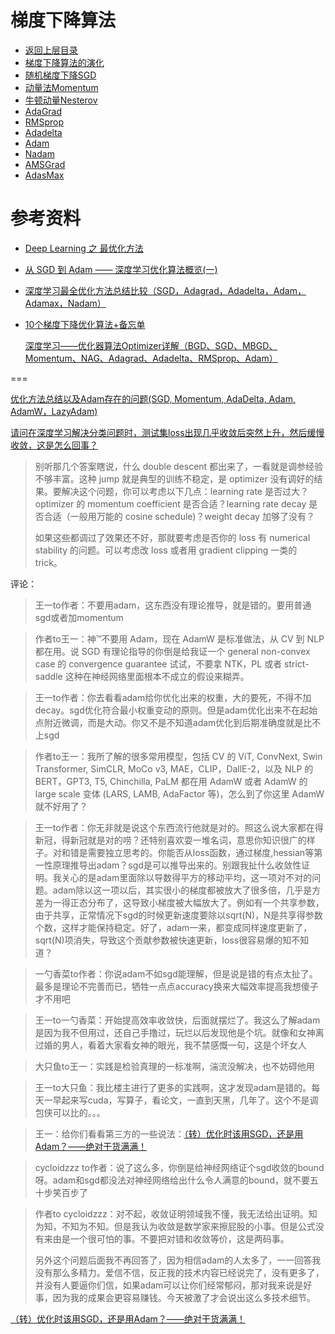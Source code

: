 # 梯度下降算法

* [返回上层目录](../gradient-update-algorithm.md)
* [梯度下降算法的演化](gradient-descent-algorithms-evolution/gradient-descent-algorithms-evolution.md)
* [随机梯度下降SGD](sgd/sgd.md)
* [动量法Momentum](momentum/momentum.md)
* [牛顿动量Nesterov](nesterov/nesterov.md)
* [AdaGrad](adagrad/adagrad.md)
* [RMSprop](rmsprop/rmsprop.md)
* [Adadelta](adadelta/adadelta.md)
* [Adam](adam/adam.md)
* [Nadam](nadam/nadam.md)
* [AMSGrad](amsgrad/amsgrad.md)
* [AdasMax](adamax/adamax.md)



# 参考资料

* [Deep Learning 之 最优化方法](https://blog.csdn.net/BVL10101111/article/details/72614711)

* [从 SGD 到 Adam —— 深度学习优化算法概览(一)](https://zhuanlan.zhihu.com/p/32626442)

* [深度学习最全优化方法总结比较（SGD，Adagrad，Adadelta，Adam，Adamax，Nadam）](https://zhuanlan.zhihu.com/p/22252270)

* [10个梯度下降优化算法+备忘单](https://ai.yanxishe.com/page/TextTranslation/1603?from=singlemessage)

  [深度学习——优化器算法Optimizer详解（BGD、SGD、MBGD、Momentum、NAG、Adagrad、Adadelta、RMSprop、Adam）](https://www.cnblogs.com/guoyaohua/p/8542554.html)

===

[优化方法总结以及Adam存在的问题(SGD, Momentum, AdaDelta, Adam, AdamW，LazyAdam)](https://blog.csdn.net/yinyu19950811/article/details/90476956)



[请问在深度学习解决分类问题时，测试集loss出现几乎收敛后突然上升，然后缓慢收敛，这是怎么回事？](https://www.zhihu.com/question/562705011/answer/2761495519)

> 别听那几个答案瞎说，什么 double descent 都出来了，一看就是调参经验不够丰富。这种 jump 就是典型的训练不稳定，是 optimizer 没有调好的结果。要解决这个问题，你可以考虑以下几点：learning rate 是否过大？ optimizer 的 momentum coefficient 是否合适？learning rate decay 是否合适（一般用万能的 cosine schedule)？weight decay 加够了没有？
>
> 如果这些都调过了效果还不好，那就要考虑是否你的 loss 有 numerical stability 的问题。可以考虑改 loss 或者用 gradient clipping 一类的 trick。

评论：

> 王一to作者：不要用adam，这东西没有理论推导，就是错的。要用普通sgd或者加momentum

> 作者to王一：神™不要用 Adam，现在 AdamW 是标准做法，从 CV 到 NLP 都在用。说 SGD 有理论指导的你倒是给我证一个 general non-convex case 的 convergence guarantee 试试，不要拿 NTK，PL 或者 strict-saddle 这种在神经网络里面根本不成立的假设来糊弄。

> 王一to作者：你去看看adam给你优化出来的权重，大的要死，不得不加decay。sgd优化符合最小权重变动的原则。但是adam优化出来不在起始点附近微调，而是大动。你又不是不知道adam优化到后期准确度就是比不上sgd

> 作者to王一：我所了解的很多常用模型，包括 CV 的 ViT, ConvNext, Swin Transformer, SimCLR, MoCo v3, MAE，CLIP，DallE-2，以及 NLP 的 BERT，GPT3, T5, Chinchilla, PaLM 都在用 AdamW 或者 AdamW 的 large scale 变体 (LARS, LAMB, AdaFactor 等)，怎么到了你这里 AdamW 就不好用了？

> 王一to作者：你无非就是说这个东西流行他就是对的。照这么说大家都在得新冠，得新冠就是对的唠？还特别喜欢耍一堆名词，意思你知识很广的样子。对和错是需要独立思考的。你能否从loss函数，通过梯度,hessian等第一性原理推导出adam？sgd是可以推导出来的。别跟我扯什么收敛性证明。我关心的是adam里面除以导数得平方的移动平均，这一项对不对的问题。adam除以这一项以后，其实很小的梯度都被放大了很多倍，几乎是方差为一得正态分布了，这导致小梯度被大幅放大了。例如有一个共享参数，由于共享，正常情况下sgd的时候更新速度要除以sqrt(N)，N是共享得参数个数，这样才能保持稳定。好了，adam一来，都变成同样速度更新了，sqrt(N)项消失，导致这个贡献参数被快速更新，loss很容易爆的知不知道？

> 一勺香菜to作者：你说adam不如sgd能理解，但是说是错的有点太扯了。最多是理论不完善而已，牺牲一点点accuracy换来大幅效率提高我想傻子才不用吧

> 王一to一勺香菜：开始提高效率收敛快，后面就摆烂了。我这么了解adam是因为我不但用过，还自己手撸过，玩烂以后发现他是个坑。就像和女神离过婚的男人，看着大家看女神的眼光，我不禁感慨一句，这是个坏女人

> 大只鱼to王一：实践是检验真理的一标准啊，湍流没解决，也不妨碍他用

> 王一to大只鱼：我比楼主进行了更多的实践啊，这才发现adam是错的。每天一早起来写cuda，写算子，看论文，一直到天黑，几年了。这个不是调包侠可以比的。。。

> 王一：给你们看看第三方的一些说法：[（转）优化时该用SGD，还是用Adam？——绝对干货满满！](https://blog.csdn.net/S20144144/article/details/103417502)

> cycloidzzz to作者：说了这么多，你倒是给神经网络证个sgd收敛的bound呀。adam和sgd都没法对神经网络给出什么令人满意的bound，就不要五十步笑百步了

> 作者to cycloidzzz：对不起，收敛证明领域我不懂，我无法给出证明。知为知，不知为不知。但是我认为收敛是数学家来擦屁股的小事。但是公式没有来由是一个很可怕的事。不要把对错和收敛等价，这是两码事。
>
> 另外这个问题后面我不再回答了，因为相信adam的人太多了，一一回答我没有那么多精力。爱信不信，反正我的技术内容已经说完了，没有更多了，并没有人要逼你们信，如果adam可以让你们经常郁闷，那对我来说是好事，因为我的成果会更容易赚钱。今天被激了才会说出这么多技术细节。



[（转）优化时该用SGD，还是用Adam？——绝对干货满满！](https://blog.csdn.net/S20144144/article/details/103417502)